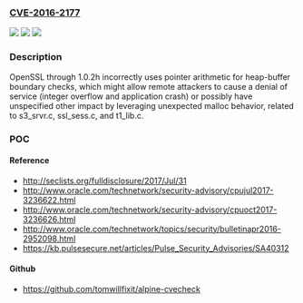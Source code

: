 ### [CVE-2016-2177](https://cve.mitre.org/cgi-bin/cvename.cgi?name=CVE-2016-2177)
![](https://img.shields.io/static/v1?label=Product&message=n%2Fa&color=blue)
![](https://img.shields.io/static/v1?label=Version&message=n%2Fa&color=blue)
![](https://img.shields.io/static/v1?label=Vulnerability&message=n%2Fa&color=brighgreen)

### Description

OpenSSL through 1.0.2h incorrectly uses pointer arithmetic for heap-buffer boundary checks, which might allow remote attackers to cause a denial of service (integer overflow and application crash) or possibly have unspecified other impact by leveraging unexpected malloc behavior, related to s3_srvr.c, ssl_sess.c, and t1_lib.c.

### POC

#### Reference
- http://seclists.org/fulldisclosure/2017/Jul/31
- http://www.oracle.com/technetwork/security-advisory/cpujul2017-3236622.html
- http://www.oracle.com/technetwork/security-advisory/cpuoct2017-3236626.html
- http://www.oracle.com/technetwork/topics/security/bulletinapr2016-2952098.html
- https://kb.pulsesecure.net/articles/Pulse_Security_Advisories/SA40312

#### Github
- https://github.com/tomwillfixit/alpine-cvecheck

